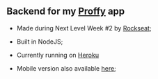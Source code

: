 ## Backend for my [Proffy](https://cassiogroh.github.io/Proffy_web/) app

* Made during Next Level Week #2 by [Rockseat](https://rocketseat.com.br/); <br/>

* Built in NodeJS; <br/>

* Currently running on [Heroku](https://www.heroku.com/home)

* Mobile version also available [here](https://github.com/cassiogroh/Proffy_mobile); <br/>